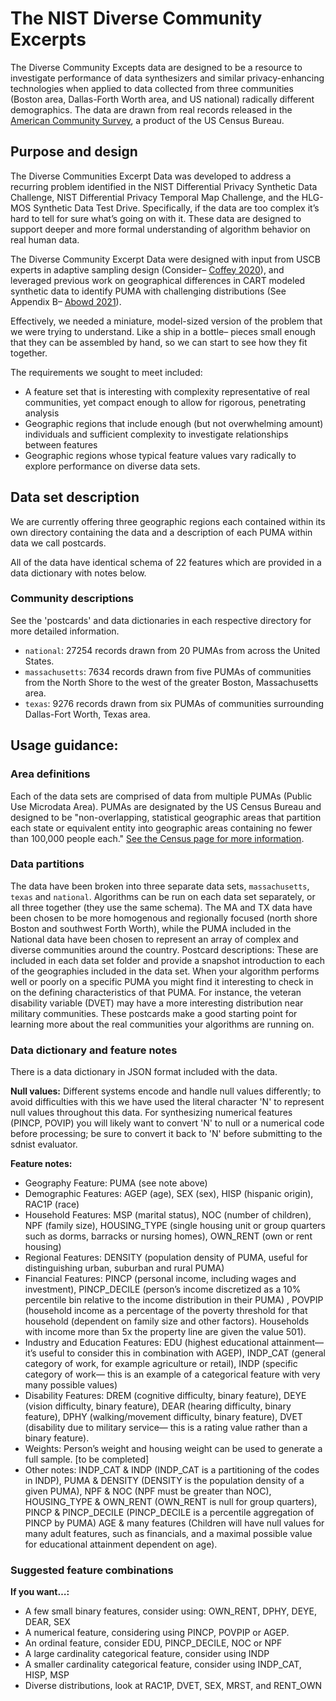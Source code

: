 # The NIST Diverse Community Excerpts

The Diverse Community Excepts data are designed to be a resource to investigate performance of data synthesizers and similar privacy-enhancing technologies when applied to data collected from three communities (Boston area, Dallas-Forth Worth area, and US national) radically different demographics. The data are drawn from real records released in the [American Community Survey](https://www.census.gov/programs-surveys/acs), a product of the US Census Bureau.

## Purpose and design

The Diverse Communities Excerpt Data was developed to address a recurring problem identified in the NIST Differential Privacy Synthetic Data Challenge, NIST Differential Privacy Temporal Map Challenge, and the HLG-MOS Synthetic Data Test Drive. Specifically, if the data are too complex it’s hard to tell for sure what’s going on with it. These data are designed to support deeper and more formal understanding of algorithm behavior on real human data.

The Diverse Community Excerpt Data were designed with input from USCB experts in adaptive sampling design (Consider– [Coffey 2020](https://doi.org/10.1093/jssam/smz026)), and leveraged previous work on geographical differences in CART modeled synthetic data to identify PUMA with challenging distributions (See Appendix B– [Abowd 2021](https://ui.adsabs.harvard.edu/link_gateway/2021arXiv211013239A/arxiv:2110.13239)).

Effectively, we needed a miniature, model-sized version of the problem that we were trying to understand.  Like a ship in a bottle– pieces small enough that they can be assembled by hand, so we can start to see how they fit together.


The requirements we sought to meet included:
- A feature set that is interesting with complexity representative of real communities, yet compact enough to allow for rigorous, penetrating analysis
- Geographic regions that include enough (but not overwhelming amount) individuals and sufficient complexity to investigate relationships between features
- Geographic regions whose typical feature values vary radically to explore performance on diverse data sets.

## Data set description

We are currently offering three geographic regions each contained within its own directory containing the data and a description of each PUMA within data we call postcards.

All of the data have identical schema of 22 features which are provided in a data dictionary with notes below.

### Community descriptions
See the 'postcards' and data dictionaries in each respective directory for more detailed information.
-  `national`: 27254 records drawn from 20 PUMAs from across the United States.
-  `massachusetts`: 7634 records drawn from five PUMAs of communities from the North Shore to the west of the greater Boston, Massachusetts area.
- `texas`:  9276 records drawn from six PUMAs of communities surrounding Dallas-Fort Worth, Texas area.


## Usage guidance:

### Area definitions
Each of the data sets are comprised of data from multiple PUMAs (Public Use Microdata Area). PUMAs are designated by the US Census Bureau and designed to be "non-overlapping, statistical geographic areas that partition each state or equivalent entity into geographic areas containing no fewer than 100,000 people each." [See the Census page for more information](https://www.census.gov/programs-surveys/geography/guidance/geo-areas/pumas.html).

### Data partitions
The data have been broken into three separate data sets, `massachusetts`, `texas` and `national`. Algorithms can be run on each data set separately, or all three together (they use the same schema).  The MA and TX data have been chosen to be more homogenous and regionally focused (north shore Boston and southwest Forth Worth), while the PUMA included in the National data have been chosen to represent an array of complex and diverse communities around the country.
Postcard descriptions: These are included in each data set folder and provide a snapshot introduction to each of the geographies included in the data set. When your algorithm performs well or poorly on a specific PUMA you might find it interesting to check in on the defining characteristics of that PUMA. For instance, the veteran disability variable (DVET) may have a more interesting distribution near military communities. These postcards make a good starting point for learning more about the real communities your algorithms are running on.


### Data dictionary and feature notes
There is a data dictionary in JSON format included with the data.

**Null values:** Different systems encode and handle null values differently; to avoid difficulties with this we have used the literal character 'N' to represent null values throughout this data. For synthesizing numerical features (PINCP, POVIP) you will likely want to convert 'N' to null or a numerical code before processing; be sure to convert it back to 'N' before submitting to the sdnist evaluator.

**Feature notes:**
- Geography Feature: PUMA (see note above)
- Demographic Features: AGEP (age), SEX (sex), HISP (hispanic origin), RAC1P (race)
- Household Features: MSP (marital status), NOC (number of children), NPF (family size), HOUSING_TYPE (single housing unit or group quarters such as dorms, barracks or nursing homes), OWN_RENT (own or rent housing)
- Regional Features: DENSITY (population density of PUMA, useful for distinguishing urban, suburban and rural PUMA)
- Financial Features: PINCP (personal income, including wages and investment), PINCP_DECILE (person’s income discretized as a 10% percentile bin relative to the income distribution in their PUMA) , POVPIP (household income as a percentage of the poverty threshold for that household (dependent on family size and other factors). Households with income more than 5x the property line are given the value 501).
- Industry and Education Features: EDU (highest educational attainment— it’s useful to consider this in combination with AGEP), INDP_CAT (general category of work, for example agriculture or retail), INDP (specific category of work— this is an example of a categorical feature with very many possible values)
- Disability Features: DREM (cognitive difficulty, binary feature), DEYE (vision difficulty, binary feature), DEAR (hearing difficulty, binary feature), DPHY (walking/movement difficulty, binary feature), DVET (disability due to military service— this is a rating value rather than a binary feature).
- Weights: Person’s weight and housing weight can be used to generate a full sample. [to be completed]
- Other notes: INDP_CAT & INDP (INDP_CAT is a partitioning of the codes in INDP), PUMA & DENSITY (DENSITY is the population density of a given PUMA), NPF & NOC (NPF must be greater than NOC), HOUSING_TYPE & OWN_RENT (OWN_RENT is null for group quarters), PINCP & PINCP_DECILE (PINCP_DECILE is a percentile aggregation of PINCP by PUMA) AGE & many features (Children will have null values for many adult features, such as financials, and a maximal possible value for educational attainment dependent on age).

### Suggested feature combinations
**If you want…:**
- A few small binary features, consider using: OWN_RENT, DPHY, DEYE, DEAR, SEX
- A numerical feature, considering using PINCP, POVPIP or AGEP.
- An ordinal feature, consider EDU, PINCP_DECILE, NOC or NPF
- A large cardinality categorical feature, consider using INDP
- A smaller cardinality categorical feature, consider using INDP_CAT, HISP, MSP
- Diverse distributions, look at RAC1P, DVET, SEX, MRST, and RENT_OWN
